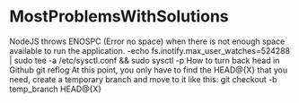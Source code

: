 # MostProblemsWithSolutions
NodeJS throws ENOSPC (Error no space) when there is not enough space available to run the application.
  -echo fs.inotify.max_user_watches=524288 | sudo tee -a /etc/sysctl.conf && sudo sysctl -p
How to turn back head in Github
  git reflog
  At this point, you only have to find the HEAD@{X} that you need, create a temporary branch and move to it like this:
  git checkout -b temp_branch HEAD@{X}
  
